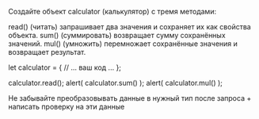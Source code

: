 Создайте объект calculator (калькулятор) с тремя методами:

read() (читать) запрашивает два значения и сохраняет их как свойства объекта.
sum() (суммировать) возвращает сумму сохранённых значений.
mul() (умножить) перемножает сохранённые значения и возвращает результат.

let calculator = {
// ... ваш код ...
};

calculator.read();
alert( calculator.sum() );
alert( calculator.mul() );

Не забывайте преобразовывать данные в нужный тип после запроса + написать проверку на эти данные